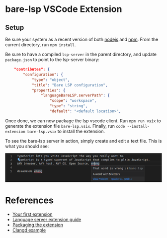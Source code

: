 [first-extension]: https://code.visualstudio.com/api/get-started/your-first-extension
[vscode-lsp]: https://code.visualstudio.com/api/language-extensions/language-server-extension-guide
[packaging]: https://code.visualstudio.com/api/working-with-extensions/publishing-extension#packaging-extensions
[clangd]: https://github.com/clangd/vscode-clangd/blob/master/src/clangd-context.ts

# bare-lsp VSCode Extension

## Setup
Be sure your system as a recent version of both [nodejs](https://nodejs.org/) and [npm](https://www.npmjs.com/).
From the current directory, run `npm install`.

Be sure to have a compiled `lsp-server` in the parent directory, and update `package.json` to point to
the lsp-server binary:

``` json
    "contributes": {
        "configuration": {
            "type": "object",
            "title": "Bare LSP configuration",
            "properties": {
                "languageBareLSP.serverPath": {
                    "scope": "workspace",
                    "type": "string",
                    "default": "<default location>",
```

Once done, we can now package the lsp vscode client. Run `npm run vsix` to generate the extension file `bare-lsp.vsix`.
Finally, run `code --install-extension bare-lsp.vsix` to install the extension.

To see the bare-lsp server in action, simply create and edit a text file.
This is what you should see:

![example](img/result.png)

# References

- [Your first extension][first-extension]
- [Language server extension guide][vscode-lsp]
- [Packaging the extension][packaging]
- [Clangd example][clangd]
